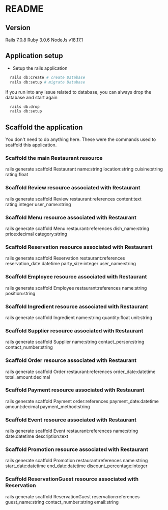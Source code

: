 # README

## Version

Rails 7.0.8
Ruby 3.0.6
NodeJs v18.17.1

## Application setup

- Setup the rails application

```sh
  rails db:create # create Database
  rails db:setup # migrate Database
```

If you run into any issue related to database, you can always drop the database and start again

```sh
  rails db:drop
  rails db:setup
```

## Scaffold the application

You don't need to do anything here. These were the commands used to scaffold this application.

### Scaffold the main Restaurant resource

rails generate scaffold Restaurant name:string location:string cuisine:string rating:float

### Scaffold Review resource associated with Restaurant

rails generate scaffold Review restaurant:references content:text rating:integer user_name:string

### Scaffold Menu resource associated with Restaurant

rails generate scaffold Menu restaurant:references dish_name:string price:decimal category:string

### Scaffold Reservation resource associated with Restaurant

rails generate scaffold Reservation restaurant:references reservation_date:datetime party_size:integer user_name:string

### Scaffold Employee resource associated with Restaurant

rails generate scaffold Employee restaurant:references name:string position:string

### Scaffold Ingredient resource associated with Restaurant

rails generate scaffold Ingredient name:string quantity:float unit:string

### Scaffold Supplier resource associated with Restaurant

rails generate scaffold Supplier name:string contact_person:string contact_number:string

### Scaffold Order resource associated with Restaurant

rails generate scaffold Order restaurant:references order_date:datetime total_amount:decimal

### Scaffold Payment resource associated with Restaurant

rails generate scaffold Payment order:references payment_date:datetime amount:decimal payment_method:string

### Scaffold Event resource associated with Restaurant

rails generate scaffold Event restaurant:references name:string date:datetime description:text

### Scaffold Promotion resource associated with Restaurant

rails generate scaffold Promotion restaurant:references name:string start_date:datetime end_date:datetime discount_percentage:integer

### Scaffold ReservationGuest resource associated with Reservation

rails generate scaffold ReservationGuest reservation:references guest_name:string contact_number:string email:string
